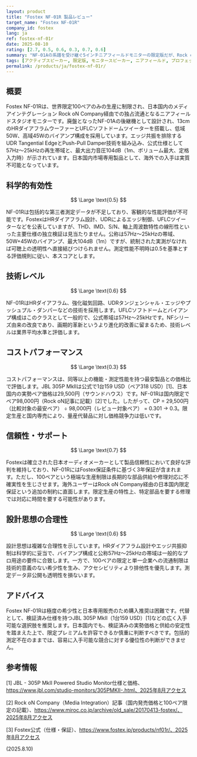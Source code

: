 ```yaml
---
layout: product
title: "Fostex NF-01R 製品レビュー"
target_name: "Fostex NF-01R"
company_id: fostex
lang: ja
ref: fostex-nf-01r
date: 2025-08-10
rating: [2.7, 0.5, 0.6, 0.3, 0.7, 0.6]
summary: "NF-01Aの系譜を受け継ぐ5インチニアフィールドモニターの限定版だが、Rock oN Company経由での国内限定流通に制限されています。HRダイアフラムウーファーとUFLCツイーターによるバイアンプ設計を特徴としますが、極度の希少性と包括的測定データの不足により実用的価値が大幅に制限されています。"
tags: [アクティブスピーカー, 限定版, モニタースピーカー, ニアフィールド, プロフェッショナル]
permalink: /products/ja/fostex-nf-01r/
---
```

## 概要

Fostex NF-01Rは、世界限定100ペアのみの生産に制限され、日本国内のメディアインテグレーション Rock oN Company経由での独占流通となるニアフィールドスタジオモニターです。廃盤となったNF-01Aの後継機として設計され、13cmのHRダイアフラムウーファーとUFLCソフトドームツイーターを搭載し、低域50W、高域45Wのバイアンプ構成を採用しています。エッジ共振を排除するUDR Tangential EdgeとPush-Pull Damper技術を組み込み、公式仕様として57Hz〜25kHzの再生帯域と、最大出力音圧104dB（1m、ボリューム最大、定格入力時）が示されています。日本国内市場専用製品として、海外での入手は実質不可能となっています。

## 科学的有効性

$$ \Large \text{0.5} $$

NF-01Rは包括的な第三者測定データが不足しており、客観的な性能評価が不可能です。FostexはHRダイアフラム設計、UDRによるエッジ制御、UFLCツイーターなどを公表していますが、THD、IMD、S/N、軸上周波数特性の線形性といった主要仕様の独立検証は見当たりません。公称は57Hz〜25kHzの帯域、50W+45Wのバイアンプ、最大104dB（1m）ですが、統制された実測がなければ可聴上の透明性へ直接結びつけられません。測定性能不明時は0.5を基準とする評価規則に従い、本スコアとします。

## 技術レベル

$$ \Large \text{0.6} $$

NF-01RはHRダイアフラム、強化磁気回路、UDRタンジェンシャル・エッジやプッシュプル・ダンパーなどの技術を採用します。UFLCソフトドームとバイアンプ構成はこのクラスとして一般的で、公式帯域は57Hz〜25kHzです。NFシリーズ由来の改良であり、画期的革新というより進化的改善に留まるため、技術レベルは業界平均水準と評価します。

## コストパフォーマンス

$$ \Large \text{0.3} $$

コストパフォーマンスは、同等以上の機能・測定性能を持つ最安製品との価格比で評価します。JBL 305P MkIIは公式で1台159 USD（ペア318 USD）[1]、日本国内の実勢ペア価格は29,500円（サウンドハウス）です。NF-01Rは国内限定でペア98,000円（Rock oN記事に記載）[2]でした。したがって、CP = 29,500円（比較対象の最安ペア） ÷ 98,000円（レビュー対象ペア） = 0.301 → 0.3。限定生産と国内専売により、量産代替品に対し価格競争力は低いです。

## 信頼性・サポート

$$ \Large \text{0.7} $$

Fostexは確立された日本オーディオメーカーとして製品信頼性において良好な評判を維持しており、NF-01RにはFostex保証条件に基づく3年保証が含まれます。ただし、100ペアという極端な生産制限は長期的な部品供給や修理対応に不確実性を生じさせます。海外ユーザーはRock oN Company経由の日本国内限定保証という追加の制約に直面します。限定生産の特性上、特定部品を要する修理では対応に時間を要する可能性があります。

## 設計思想の合理性

$$ \Large \text{0.6} $$

設計思想は複雑な合理性を示しています。HRダイアフラム設計やエッジ共振抑制は科学的に妥当で、バイアンプ構成と公称57Hz〜25kHzの帯域は一般的なプロ用途の要件に合致します。一方で、100ペアの限定と単一企業への流通制限は技術的意義のない希少性を生み、アクセシビリティより排他性を優先します。測定データ非公開も透明性を損ないます。

## アドバイス

Fostex NF-01Rは極度の希少性と日本専用販売のため購入推奨は困難です。代替として、検証済み仕様を持つJBL 305P MkII（1台159 USD）[1]などの広く入手可能な選択肢を推奨します。日本国内でも、検証済みの実勢価格と供給の安定性を踏まえた上で、限定プレミアムを許容できるか慎重に判断すべきです。包括的測定不在のままでは、容易に入手可能な競合に対する優位性の判断ができません。

## 参考情報

[1] JBL - 305P MkII Powered Studio Monitor仕様と価格、https://www.jbl.com/studio-monitors/305PMKII-.html、2025年8月アクセス

[2] Rock oN Company（Media Integration）記事（国内発売価格と100ペア限定の記載）、https://www.miroc.co.jp/archive/old_sale/20170413-fostex/、2025年8月アクセス

[3] Fostex公式（仕様・保証）、https://www.fostex.jp/products/nf01r/、2025年8月アクセス

(2025.8.10)